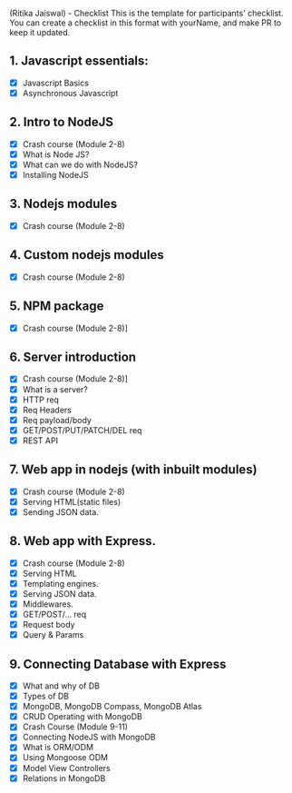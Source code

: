 (Ritika Jaiswal) - Checklist
This is the template for participants' checklist. You can create a checklist in this format with yourName, and make PR to keep it updated.

## 1. Javascript essentials:  
- [x] Javascript Basics  
- [x] Asynchronous Javascript

## 2. Intro to NodeJS  
- [x] Crash course (Module 2-8)
- [x] What is Node JS?
- [x] What can we do with NodeJS?
- [x] Installing NodeJS

## 3. Nodejs modules 
- [x] Crash course (Module 2-8)

## 4. Custom nodejs modules
- [x] Crash course (Module 2-8)

## 5. NPM package
- [x] Crash course (Module 2-8)]

## 6. Server introduction
- [x] Crash course (Module 2-8)]
- [x] What is a server?
- [x] HTTP req
- [x] Req Headers
- [x] Req payload/body
- [x] GET/POST/PUT/PATCH/DEL  req
- [x] REST API  

## 7. Web app in nodejs (with inbuilt modules)
- [x] Crash course (Module 2-8)
- [x] Serving HTML(static files)
- [x] Sending JSON data.  

## 8. Web app with Express.
- [x] Crash course (Module 2-8)
- [x] Serving HTML
- [x] Templating engines.
- [x] Serving JSON data.
- [x] Middlewares.
- [x] GET/POST/… req
- [x] Request body
- [x] Query & Params

## 9. Connecting Database with Express
- [x] What and why of DB
- [x] Types of DB 
- [x] MongoDB, MongoDB Compass, MongoDB Atlas 
- [x] CRUD Operating with MongoDB
- [x] Crash Course (Module 9-11)
- [x] Connecting NodeJS with MongoDB
- [x] What is ORM/ODM
- [x] Using Mongoose ODM 
- [x] Model View Controllers
- [x] Relations in MongoDB
